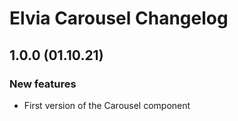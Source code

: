 # Elvia Carousel Changelog

## 1.0.0 (01.10.21)

### New features

- First version of the Carousel component
